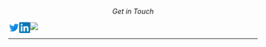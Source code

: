 <p align="center">
  <i>Get in Touch</i></p>

<!--
**MuthiahPrabhakaran/MuthiahPrabhakaran** is a ✨ _special_ ✨ repository because its `README.md` (this file) appears on your GitHub profile.

Here are some ideas to get you started:

- 🔭 I’m currently working on ...
- 🌱 I’m currently learning ...
- 👯 I’m looking to collaborate on ...
- 🤔 I’m looking for help with ...
- 💬 Ask me about ...
- 📫 How to reach me: ...
- 😄 Pronouns: ...
- ⚡ Fun fact: ...
-->

<p align="center">
<a href="https://twitter.com/dallps" target="_blank">
  <img align="left" alt="MP | Twitter" width="22px" src="assets/twitter.svg" />
</a>

<a href="https://www.linkedin.com/in/m-pr/" target="_blank">
  <img align="left" alt="MP | LinkedIN" width="22px" src="assets/linkedin.svg" />
</a>
</p>


![](https://visitor-badge.glitch.me/badge?page_id=mpr.visitor-page)

---

